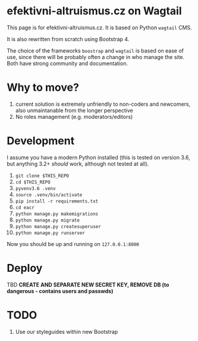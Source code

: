 # efektivni-altruismus.cz on Wagtail

This page is for efektivni-altruismus.cz. It is based on Python `wagtail` CMS.

It is also rewritten from scratch using Bootstrap 4.

The choice of the frameworks `boostrap` and `wagtail` is based on ease of use,
since there will be probably often a change in who manage the site. Both
have strong community and documentation. 

# Why to move?
1. current solution is extremely unfriendly to non-coders and newcomers, 
 also unmaintanable from the longer perspective
2. No roles management (e.g. moderators/editors)

# Development
I assume you have a modern Python installed (this is tested on 
version 3.6, but anything 3.2+ _should_ work, although not tested at all).

1. `git clone $THIS_REPO`
2. `cd $THIS_REPO`
3. `pyvenv3.6 .venv`
4. `source .venv/bin/activate`
5. `pip install -r requirements.txt`
6. `cd eacr`
7. `python manage.py makemigrations`
8. `python manage.py migrate`
9. `python manage.py createsuperuser`
10. `python manage.py runserver`

Now you should be up and running on `127.0.0.1:8000`

# Deploy
TBD
**CREATE AND SEPARATE NEW SECRET KEY, REMOVE DB (to dangerous - contains users and passwds)**

# TODO
1. Use our styleguides within new Bootstrap
